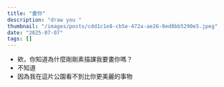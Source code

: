 ```yaml
---
title: "畫你"
description: "draw you "
thumbnail: "/images/posts/cdd1c1e8-cb5e-472a-ae26-0ed8bb5290e5.jpeg"
date: "2025-07-07"
tags: []
---
```

- 欸，你知道為什麼剛剛素描課我要畫你嗎？
- 不知道
- 因為我在這片公園看不到比你更美麗的事物
